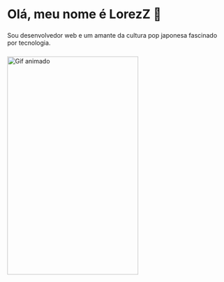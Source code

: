 <h1 align="left">Olá, meu nome é LorezZ 👋</h1>

###

<p align="left">Sou desenvolvedor web e um amante da cultura pop japonesa fascinado por tecnologia.</p>

###

<img src="https://i.postimg.cc/8zbVbm1B/image.png" style="user-select:none; width:300; height:500;" alt="Gif animado">
